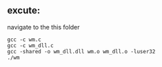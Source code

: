 ## excute:

navigate to the this folder 
```
gcc -c wm.c
gcc -c wm_dll.c    
gcc -shared -o wm_dll.dll wm.o wm_dll.o -luser32 
./wm 
```
